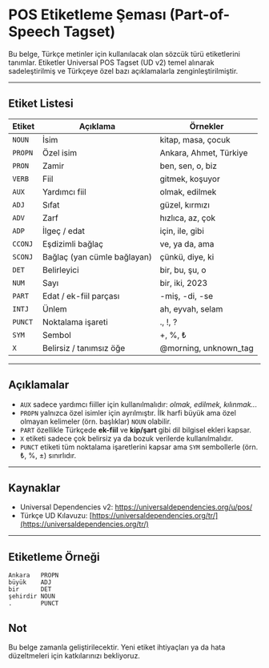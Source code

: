 # POS Etiketleme Şeması (Part-of-Speech Tagset)

Bu belge, Türkçe metinler için kullanılacak olan sözcük türü etiketlerini tanımlar. Etiketler Universal POS Tagset (UD v2) temel alınarak sadeleştirilmiş ve Türkçeye özel bazı açıklamalarla zenginleştirilmiştir.

---

## Etiket Listesi

| Etiket  | Açıklama                        | Örnekler              |
|---------|----------------------------------|------------------------|
| `NOUN`  | İsim                             | kitap, masa, çocuk     |
| `PROPN` | Özel isim                        | Ankara, Ahmet, Türkiye |
| `PRON`  | Zamir                            | ben, sen, o, biz       |
| `VERB`  | Fiil                             | gitmek, koşuyor        |
| `AUX`   | Yardımcı fiil                    | olmak, edilmek         |
| `ADJ`   | Sıfat                            | güzel, kırmızı         |
| `ADV`   | Zarf                             | hızlıca, az, çok       |
| `ADP`   | İlgeç / edat                     | için, ile, gibi        |
| `CCONJ` | Eşdizimli bağlaç                 | ve, ya da, ama         |
| `SCONJ` | Bağlaç (yan cümle bağlayan)      | çünkü, diye, ki        |
| `DET`   | Belirleyici                      | bir, bu, şu, o         |
| `NUM`   | Sayı                             | bir, iki, 2023         |
| `PART`  | Edat / ek-fiil parçası           | -miş, -di, -se         |
| `INTJ`  | Ünlem                            | ah, eyvah, selam       |
| `PUNCT` | Noktalama işareti                | ., !, ?                |
| `SYM`   | Sembol                           | +, %, ₺                |
| `X`     | Belirsiz / tanımsız öğe          | @morning, unknown_tag  |

---

## Açıklamalar

- `AUX` sadece yardımcı fiiller için kullanılmalıdır: *olmak, edilmek, kılınmak...*
- `PROPN` yalnızca özel isimler için ayrılmıştır. İlk harfi büyük ama özel olmayan kelimeler (örn. başlıklar) `NOUN` olabilir.
- `PART` özellikle Türkçede **ek-fiil** ve **kip/şart** gibi dil bilgisel ekleri kapsar.
- `X` etiketi sadece çok belirsiz ya da bozuk verilerde kullanılmalıdır.
- `PUNCT` etiketi tüm noktalama işaretlerini kapsar ama `SYM` sembollerle (örn. ₺, %, ±) sınırlıdır.

---

## Kaynaklar

- Universal Dependencies v2: https://universaldependencies.org/u/pos/
- Türkçe UD Kılavuzu: [https://universaldependencies.org/tr/](https://universaldependencies.org/tr/)

---

## Etiketleme Örneği

```tsv
Ankara   PROPN
büyük    ADJ
bir      DET
şehirdir NOUN
.        PUNCT
```

## Not

Bu belge zamanla geliştirilecektir. Yeni etiket ihtiyaçları ya da hata düzeltmeleri için katkılarınızı bekliyoruz.